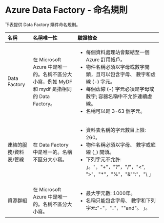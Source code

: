 <properties 
    pageTitle="Data Factory - 命名規則 | Microsoft Azure" 
    description="描述 Data Factory 實體的命名規則。" 
    services="data-factory" 
    documentationCenter="" 
    authors="spelluru" 
    manager="jhubbard" 
    editor="monicar"/>

<tags 
    ms.service="data-factory" 
    ms.workload="data-services" 
    ms.tgt_pltfrm="na" 
    ms.devlang="na" 
    ms.topic="article" 
    ms.date="10/15/2015" 
    ms.author="spelluru"/>


# Azure Data Factory - 命名規則

下表提供 Data Factory 購件命名規則。



 名稱| 名稱唯一性| 驗證檢查
:--- | :-------------- | :----------------
 Data Factory| 在 Microsoft Azure 中是唯一的。名稱不區分大小寫，例如 MyDF 和 mydf 是指相同的 Data Factory。| <ul><li>每個資料處理站會繫結至一個 Azure 訂用帳戶。</li><li>物件名稱必須以字母或數字開頭，且可以包含字母、 數字和虛線 (-) 字元。</li><li>每個虛線 (-) 字元必須是字母或數字; 容器名稱中不允許連續虛線。</li><li>名稱可以是 3-63 個字元。</li></ul>
 連結的服務/資料表/管線| 在 Data Factory 中是唯一的。名稱不區分大小寫。| <ul><li>資料表名稱的字元數目上限: 260。</li><li>物件名稱必須以字母、 數字或底線 (_) 開頭。</li><li>下列字元不允許: 」。"，"+"，"?"，"/"，"<”, ”>"，"*"，"%"，"&"":"，"\\ 」</li></ul>
 資源群組| 在 Microsoft Azure 中是唯一的。名稱不區分大小寫。| <ul><li>最大字元數: 1000年。</li><li>名稱只能包含字母、 數字和下列字元:"-"，"_"，""and"。 」。</li></ul>




